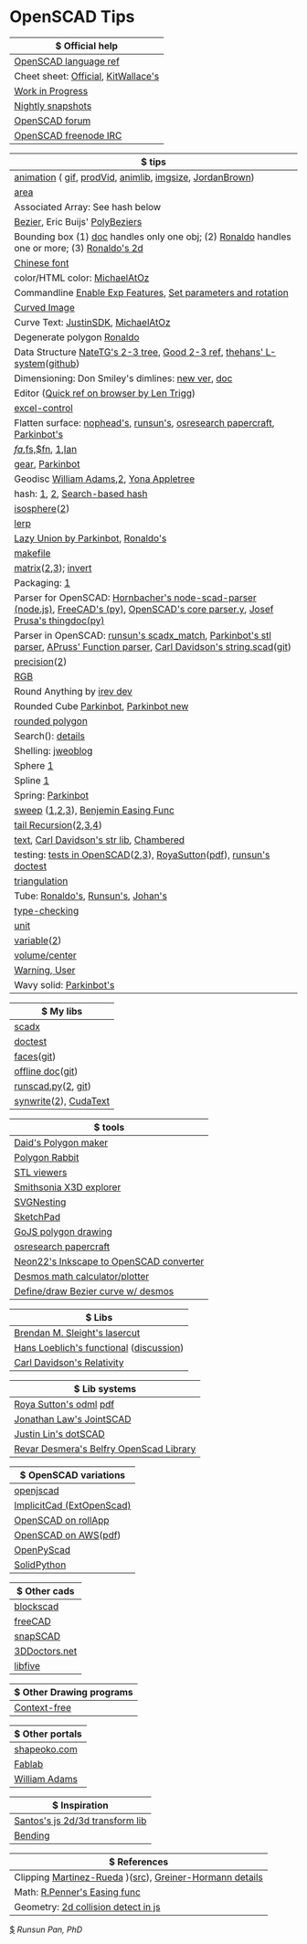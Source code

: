# OpenSCAD Tips

| $ **Official help** |
|----------------------|
|[OpenSCAD language ref](https://en.wikibooks.org/wiki/OpenSCAD_User_Manual/The_OpenSCAD_Language) |
|Cheet sheet: [Official](http://www.openscad.org/cheatsheet/), [KitWallace's](http://kitwallace.co.uk/openscad/OpenSCAD%20CheatSheet.htm) |
|[Work in Progress](https://en.wikibooks.org/wiki/OpenSCAD_User_Manual/WIP) |
|[Nightly snapshots](http://files.openscad.org/snapshots/) |
|[OpenSCAD forum](http://forum.openscad.org)|
|[OpenSCAD freenode IRC](http://webchat.freenode.net/?channels=#openscad)|

| $ **tips** | 
|------------|
| [animation](http://forum.openscad.org/About-animation-just-for-the-record-just-for-Windows-users-td16733.html) ( [gif](http://forum.openscad.org/Animating-gif-with-3D-rotation-tp14011.html), [prodVid](http://forum.openscad.org/Product-Video-produced-with-OpenSCAD-td15783.html), [animlib](http://forum.openscad.org/Animation-Motion-Library-td17196.html), [imgsize](http://forum.openscad.org/Can-I-force-Animation-to-use-quot-Render-quot-instead-of-quot-Preview-quot-td14828.html#a14848), [JordanBrown](http://forum.openscad.org/matrix-interpolation-td22284.html)) |
| [area](http://forum.openscad.org/Easy-way-to-get-the-area-of-a-polygon-tp17045p17055.html) |
| Associated Array: See hash below |
| [Bezier](http://forum.openscad.org/Can-you-sweep-a-object-with-fingers-tp19057p19309.html), Eric Buijs' [PolyBeziers](https://plus.google.com/104802930025458639218/posts/VZrXMxLd8Mt) |
| Bounding box (1) [doc](https://en.wikibooks.org/wiki/OpenSCAD_User_Manual/Commented_Example_Projects) handles only one obj; (2) [Ronaldo](http://forum.openscad.org/Round-anything-Retrospective-rounding-filleting-module-tp21794p21820.html) handles one or more; (3) [Ronaldo's 2d](http://forum.openscad.org/Getting-2D-bounding-box-dimensions-td23256.html) | 
| [Chinese font](http://forum.openscad.org/How-to-write-a-texture-to-a-face-Solid-in-a-geometric-model-tp16718p16753.html) |
| color/HTML color: [MichaelAtOz](https://github.com/openscad/openscad/files/1250754/rgb.txt) |
| Commandline [Enable Exp Features](http://forum.openscad.org/Enable-experimental-features-concat-text-in-command-line-td9287.html#a9290), [Set parameters and rotation](http://forum.openscad.org/Animating-gif-with-3D-rotation-td14011.html#a14029) |
| [Curved Image](http://forum.openscad.org/Images-on-curved-cylindrical-surface-td17823.html) |
| Curve Text: [JustinSDK](http://openhome.cc/eGossip/OpenSCAD/ModifierCharacters.html), [MichaelAtOz](http://forum.openscad.org/textCylinder-dodgy-version-for-text-around-a-cylinder-td9262.html#a9265) |
| Degenerate polygon [Ronaldo](http://forum.openscad.org/Polyhedron-degenerated-triangles-are-allowed-but-quads-td19917.html) |
| Data Structure [NateTG's 2-3 tree](http://forum.openscad.org/Programming-in-Functional-OpenSCAD-td23039.html), [Good 2-3 ref](http://cs.wellesley.edu/~cs230/fall02/2-3-trees.pdf), [thehans' L-system](http://forum.openscad.org/L-systems-demo-Fractal-designs-interpreter-performance-stress-testing-td23295.html)([github](https://gist.github.com/thehans/a1494db8046a58832e2ebb10a5908a66))|
| Dimensioning: Don Smiley's dimlines: [new ver](http://forum.openscad.org/Dimension-Parameter-labeling-for-part-diagrams-tp15172p15185.html), [doc](http://www.cannymachines.com/entries/9/openscad_dimensioned_drawings) |
| Editor ([Quick ref on browser by Len Trigg](http://forum.openscad.org/Poor-mans-quick-help-lookup-for-openscad-built-in-modules-td23242.html)) |
| [excel-control](http://forum.openscad.org/Parameterlist-Excel-export-to-OpenSCAD-tp15363p15367.html) |
| Flatten surface: [nophead's](http://forum.openscad.org/flattening-curved-surfaces-tp19727p19763.html), [runsun's](http://forum.openscad.org/flattening-curved-surfaces-tp19727p19782.html), [osresearch papercraft](https://github.com/osresearch/papercraft), [Parkinbot's](http://forum.openscad.org/flattening-curved-surfaces-tp19727p19807.html) |
| [$fa,$fs,$fn](http://forum.openscad.org/better-than-fn-get-fs-working-a-tutorial-td1271.html), [1](http://forum.openscad.org/fn-fa-and-fs-tp17932p17936.html),[Ian](https://forum.makehackvoid.com/t/openscad-circle-calculations/721) |
| [gear](http://lcamtuf.coredump.cx/gcnc/ch6/#6.1), [Parkinbot](http://www.thingiverse.com/thing:636119) |
| Geodisc [William Adams](https://www.thingiverse.com/thing:10725),[2](https://www.thingiverse.com/thing:10540), [Yona Appletree](https://gist.github.com/Yona-Appletree/a03bc32a5c5ca6886e38)|
| hash: [1](http://forum.openscad.org/parameterized-models-td8303.html#a8306), [2](http://forum.openscad.org/Can-I-get-some-code-review-up-in-here-tp12341p12355.html), [Search-based hash](http://www.thingiverse.com/groups/openscad/topic:5610#comment-1093645) |
| [isosphere](http://forum.openscad.org/New-Algorithm-for-Spheres-tp13306p17062.html)([2](http://blog.andreaskahler.com/2009/06/creating-icosphere-mesh-in-code.html)) |
| [lerp](http://forum.openscad.org/Irregular-mesh-generated-tp13765p13779.html ) |
| [Lazy Union by Parkinbot](http://forum.openscad.org/rendering-for-paper-assembly-manual-tp20108p20126.html), [Ronaldo's](http://forum.openscad.org/rendering-for-paper-assembly-manual-tp20108p20140.html) |
| [makefile](http://forum.openscad.org/Makefile-for-building-complex-models-from-a-single-file-td22296.html ) |
| [matrix](http://www.thingiverse.com/thing:10249/#files)([2](http://forum.openscad.org/restrict-hull-function-to-one-or-two-dimensions-tp16696p16722.html),[3](https://github.com/lhartmann/openscad_m4lib/blob/master/m4.scad)); [invert](https://github.com/openscad/openscad/issues/1040#issuecomment-233208606) |  
| Packaging: [1](http://forum.openscad.org/Managing-libraries-and-modules-in-complex-projects-td23200.html) |
| Parser for OpenSCAD: [Hornbacher's node-scad-parser (node.js)](https://github.com/hhornbacher/node-scad-parser), [FreeCAD's (py)](https://github.com/jreinhardt/FreeCAD_sf_master/tree/master/src/Mod/OpenSCAD), [OpenSCAD's core parser.y](https://github.com/openscad/openscad/blob/master/src/parser.y), [Josef Prusa's thingdoc(py)](https://github.com/josefprusa/ThingDoc/blob/master/thingdoc) |
| Parser in OpenSCAD: [runsun's scadx_match](https://bitbucket.org/runsun/scadx/src/f144a5d77e534ae81d712e41bd5e89d8a8629ab4/scadx_match.scad?at=master&fileviewer=file-view-default), [Parkinbot's stl parser](http://forum.openscad.org/flattening-curved-surfaces-tp19727p19816.html), [APruss' Function parser](https://www.thingiverse.com/thing:2295309), [Carl Davidson's string.scad](https://www.thingiverse.com/thing:526023)([git](https://github.com/davidson16807/relativity.scad/blob/master/strings.scad))|
| [precision](http://forum.openscad.org/Inconsistent-conversion-of-floating-number-to-string-at-7th-significant-digit-tp14350.html)([2](http://forum.openscad.org/Simple-addition-of-numbers-introduces-error-td14408.html)) |
| [RGB](http://forum.openscad.org/An-HSV-HSB-to-RGB-Color-function-in-OpenSCAD-td9835.html) |
| Round Anything by [irev dev](https://www.thingiverse.com/thing:2419664) |
| Rounded Cube [Parkinbot](http://forum.openscad.org/Functional-OpenSCAD-working-with-vertex-data-tp21080p23072.html), [Parkinbot new](http://forum.openscad.org/Functional-OpenSCAD-working-with-vertex-data-tp21080p23064.html) |
| [rounded polygon](http://forum.openscad.org/Script-to-replicate-hull-and-minkoswki-for-CSG-export-import-into-FreeCAD-td16537.html) |
| Search(): [details](http://forum.openscad.org/Digging-into-search-td12421.html) |
| Shelling: [jweoblog](http://jweoblog.com/?p=644) |
| Sphere [1](http://forum.openscad.org/New-Algorithm-for-Spheres-td13306.html#a17087) |
| Spline [1](http://forum.openscad.org/Modelling-a-flexible-strip-td22645.html) |
| Spring: [Parkinbot](http://forum.openscad.org/how-to-make-the-groove-more-width-tp20154p20158.html) |
| [sweep](https://github.com/openscad/list-comprehension-demos/blob/master/sweep.scad) ([1](http://forum.openscad.org/Two-annoyances-td12935i20.html#a13110),[2](http://forum.openscad.org/Vertex-arrays-tp15876p15969.html),[3](http://forum.openscad.org/file/n18324/sweep2.scad)), [Benjemin Easing Func](http://forum.openscad.org/Sweep-with-easing-equations-td20075.html)|
| [tail Recursion](http://forum.openscad.org/Simple-polygon-triangulation-tp16755p16941.html)([2](http://forum.openscad.org/Simple-polygon-triangulation-tp16755p16962.html),[3](http://forum.openscad.org/Tail-recursion-td17040.html),[4](http://forum.openscad.org/Simple-polygon-triangulation-tp16755p16941.html)) |
| [text](http://forum.openscad.org/Wrapping-text-around-a-complex-geometry-tc18145.html), [Carl Davidson's str lib](https://www.thingiverse.com/thing:526023), [Chambered](http://forum.openscad.org/Chamfered-3D-text-td23162.html) | 
| testing: [tests in OpenSCAD](http://forum.openscad.org/Clarifying-behaviors-tp18492p18507.html)([2](http://forum.openscad.org/tests-in-OpenSCAD-td8978.html),[3](https://github.com/openscad/openscad/blob/master/doc/testing.txt)), [RoyaSutton](http://forum.openscad.org/Doxygen-openscad-amu-and-omdl-Documenting-and-Design-Flow-td19924.html)([pdf](https://cdn.thingiverse.com/assets/3c/16/d2/00/ea/refman.pdf)), [runsun's doctest](https://github.com/runsun/openscad_doctest)|
| [triangulation](http://forum.openscad.org/Simple-polygon-triangulation-td16755.html) |
| Tube: [Ronaldo's](http://forum.openscad.org/file/n19680/Tube_example.scad), [Runsun's](http://forum.openscad.org/Bent-rod-td14003.html), [Johan's](http://forum.openscad.org/method-to-sweep-or-skin-a-hollow-object-without-difference-function-tp19677p19688.html) |
| [type-checking](http://forum.openscad.org/Determining-what-data-type-a-variable-is-holding-tp16111p16126.html) |
| [unit](http://forum.openscad.org/Output-inch-hardware-sizes-td19204.html) |
| [variable](http://forum.openscad.org/Ignoring-unknown-variable-issue-tp13156p13321.html)([2](http://forum.openscad.org/Special-Variables-tp14477p14512.html)) |
| [volume/center](http://forum.openscad.org/Volume-and-Center-of-mass-td15421.html) |
| [Warning, User](http://forum.openscad.org/Sweep-with-easing-equations-td20075.html) |
| Wavy solid: [Parkinbot's](http://forum.openscad.org/Sweeping-a-cone-through-a-range-of-angles-about-the-origin-tp19662p19676.html) |

|$ **My libs** |
|---------------------|
| [scadx](https://bitbucket.org/runsun/scadx) |
| [doctest](https://github.com/runsun/openscad_doctest) |
| [faces](http://forum.openscad.org/A-faces-function-for-simple-polyhedrons-td12809.html)([git](https://github.com/runsun/faces.scad)) |
| [offline doc](http://forum.openscad.org/Use-openscad-offliner-for-offline-documentation-td13096.html)([git](https://github.com/runsun/openscad_offliner)) |
| [runscad.py](http://forum.openscad.org/Animating-gif-with-3D-rotation-tp14011p14029.html)([2](http://forum.openscad.org/Symmetrical-Rotation-tp14062p14075.html), [git](https://gist.github.com/runsun/995250a8002386ab9abc)) |
| [synwrite](http://forum.openscad.org/Happy-New-Year-OpenSCAD-syntax-lexer-for-SynWrite-td15402.html)([2](http://www.thingiverse.com/thing:1237864)), [CudaText](http://forum.openscad.org/Syntax-highlighting-tp23247p23258.html) |

| $ **tools** |
| ----------------------------------------|
|[Daid's Polygon maker](http://daid.eu/~daid/3d/) |
|[Polygon Rabbit](http://www.protorabbit.nl/flash/polygonrabbit/PolygonRabbit.html)|
|[STL viewers](http://forum.openscad.org/looking-for-a-good-STL-viewer-locally-application-td19722.html)| 
|[Smithsonia X3D explorer](http://3d.si.edu/explorer?modelid=1341)|
|[SVGNesting](http://svgnest.com/)|
|[SketchPad](http://studio.sketchpad.cc/sp/account/sign-in?cont=http%3a%2f%2fstudio.sketchpad.cc%2f)|
|[GoJS polygon drawing](http://gojs.net/latest/extensions/PolygonDrawing.html?gclid=CNmkgNW0ldECFY22wAodAH8EZQ)|
|[osresearch papercraft](https://github.com/osresearch/papercraft) |
|[Neon22's Inkscape to OpenSCAD converter](http://www.thingiverse.com/thing:1065500)|
|[Desmos math calculator/plotter](https://www.desmos.com/calculator)|
|[Define/draw Bezier curve w/ desmos](https://www.desmos.com/calculator/cahqdxeshd)|

| $ **Libs** |
|------------------|
|[Brendan M. Sleight's lasercut](https://github.com/bmsleight/lasercut)|
|[Hans Loeblich's functional](https://github.com/thehans/FunctionalOpenSCAD/blob/master/functional.scad) ([discussion](http://forum.openscad.org/Functional-OpenSCAD-working-with-vertex-data-td21080.html)) |
|[Carl Davidson's Relativity](https://github.com/davidson16807/relativity.scad/wiki) |

| $ **Lib systems** |
|------------------|
| [Roya Sutton's odml](http://forum.openscad.org/Doxygen-openscad-amu-and-omdl-Documenting-and-Design-Flow-td19924.html) [pdf](https://cdn.thingiverse.com/assets/3c/16/d2/00/ea/refman.pdf)|
| [Jonathan Law's JointSCAD](https://github.com/HopefulLlama/JointSCAD) |
| [Justin Lin's dotSCAD](https://github.com/JustinSDK/dotSCAD) |
| [Revar Desmera's Belfry OpenScad Library](https://github.com/revarbat/BOSL) |

| $ **OpenSCAD variations** | 
| ----------------------------------------|
| [openjscad](http://www.openjscad.org/) |
| [ImplicitCad (ExtOpenScad)](http://www.implicitcad.org/examples/twisted_extrusion) |
| [OpenSCAD on rollApp](https://www.rollapp.com/launch/openscad) | 
| [OpenSCAD on AWS](http://forum.openscad.org/Running-OpenSCAD-on-an-Amazon-AWS-EC2-server-td9544.html)([pdf](http://files.openscad.org/public/OpenSCAD%20on%20EC2.pdf)) |
| [OpenPyScad](https://github.com/taxpon/openpyscad)|
| [SolidPython](https://github.com/SolidCode/SolidPython) |

|$ **Other cads**| 
|------------------|
|[blockscad](https://blockscad.einsteinsworkshop.com/)|
|[freeCAD](https://www.freecadweb.org/)|
|[snapSCAD](https://github.com/martymcguire/snapscad)|
|[3DDoctors.net](http://3ddoctors.net/)|
|[libfive](https://libfive.com/studio/)|

|$ **Other Drawing programs**| 
|------------------|
|[Context-free](https://github.com/MtnViewJohn/context-free)|

|$ **Other portals** |
|---------------------|
|[shapeoko.com](http://www.shapeoko.com/wiki/index.php/OpenSCAD#Other_Support_Tools)|
|[Fablab](http://fablabamersfoort.nl/book/openscad)|
|[William Adams](http://www.shapeoko.com/wiki/index.php/Programmatic_G-Code_Generators)|

|$ **Inspiration** |
|---------------------|
|[Santos's js 2d/3d transform lib](https://github.com/ruisoftware/jquery-rsSlideIt)|
|[Bending](https://en.wikipedia.org/wiki/Bending)|

|$ **References** |
|---------------------|
| Clipping [Martinez-Rueda](https://github.com/w8r/martinez) )([src](https://www.sciencedirect.com/science/article/pii/S0965997813000379)), [Greiner-Hormann details](http://davis.wpi.edu/~matt/courses/clipping/) |
| Math: [R.Penner's Easing func](http://robertpenner.com/easing/) |
| Geometry: [2d collision detect in js](https://github.com/bmoren/p5.collide2D/blob/master/p5.collide2d.js) |


[$](http://forum.openscad.org/mailing_list/MailingListOptions.jtp?forum=1) *Runsun Pan, PhD* 
